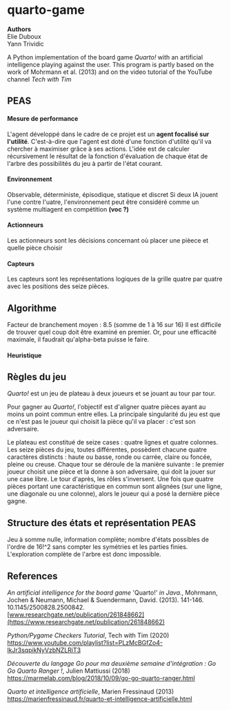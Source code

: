

# quarto-game

**Authors**  
Elie Duboux  
Yann Trividic

A Python implementation of the board game *Quarto!* with an artificial intelligence playing against the user. This program is partly based on the work of Mohrmann et al. (2013) and on the video tutorial of the YouTube channel *Tech with Tim*



## PEAS

#### Mesure de performance

L'agent développé dans le cadre de ce projet est un **agent focalisé sur l'utilité**. C'est-à-dire que l'agent est doté d'une fonction d'utilité qu'il va chercher à maximiser grâce à ses actions. L'idée est de calculer récursivement le résultat de la fonction d'évaluation de chaque état de l'arbre des possibilités du jeu à partir de l'état courant.

#### Environnement
Observable, déterministe, épisodique, statique et discret
Si deux IA jouent l'une contre l'uatre, l'environnement peut être considéré comme un système multiagent en compétition **(voc ?)**

#### Actionneurs

Les actionneurs sont les décisions concernant où placer une pièece et quelle pièce choisir

#### Capteurs

Les capteurs sont les représentations logiques de la grille quatre par quatre avec les positions des seize pièces.


## Algorithme
Facteur de branchement moyen : 8.5 (somme de 1 à 16 sur 16)
Il est difficile de trouver quel coup doit être examiné en premier. Or, pour une efficacité maximale, il faudrait qu'alpha-beta puisse le faire.

#### Heuristique

## Règles du jeu

*Quarto!* est un jeu de plateau à deux joueurs et se jouant au tour par tour.

Pour gagner au *Quarto!*, l'objectif est d'aligner quatre pièces ayant au moins un point commun entre elles. La principale singularité du jeu est que ce n'est pas le joueur qui choisit la pièce qu'il va placer : c'est son adversaire.

Le plateau est constitué de seize cases : quatre lignes et quatre colonnes. Les seize pièces du jeu, toutes différentes, possèdent chacune quatre caractères distincts : haute ou basse, ronde ou carrée, claire ou foncée, pleine ou creuse. Chaque tour se déroule de la manière suivante : le premier joueur choisit une pièce et la donne à son adversaire, qui doit la jouer sur une case libre. Le tour d'après, les rôles s'inversent. Une fois que quatre pièces portant une caractéristique en commun sont alignées (sur une ligne, une diagonale ou une colonne), alors le joueur qui a posé la dernière pièce gagne.



## Structure des états et représentation PEAS

Jeu à somme nulle, information complète; nombre d'états possibles de l'ordre de 16!^2 sans compter les symétries et les
parties finies. L'exploration complète de l'arbre est donc impossible.


## References

*An artificial intelligence for the board game* 'Quarto!' *in Java.*, Mohrmann, Jochen & Neumann, Michael & Suendermann, David. (2013). 141-146. 10.1145/2500828.2500842.\
[www.researchgate.net/publication/261848662](https://www.researchgate.net/publication/261848662)

*Python/Pygame Checkers Tutorial*, Tech with Tim (2020)\
<https://www.youtube.com/playlist?list=PLzMcBGfZo4-lkJr3sqpikNyVzbNZLRiT3>

*Découverte du langage Go pour ma deuxième semaine d'intégration : Go Go Quarto Ranger !*, Julien Mattiussi (2018)\
<https://marmelab.com/blog/2018/10/09/go-go-quarto-ranger.html>

*Quarto et intelligence artificielle*, Marien Fressinaud (2013)\
<https://marienfressinaud.fr/quarto-et-intelligence-artificielle.html>
